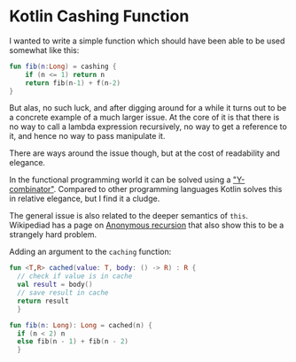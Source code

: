 # Kotlin Cashing Function
I wanted to write a simple function which should have been able to be used somewhat like this:

```kotlin
fun fib(n:Long) = cashing {
	if (n <= 1) return n
	return fib(n-1) + f(n-2)
}
```

But alas, no such luck, and after digging around for a while it turns out to be a concrete example of a much larger issue. At the core of it is that there is no way to call a lambda expression recursively, no way to get a reference to it, and hence no way to pass manipulate it.

There are ways around the issue though, but at the cost of readability and elegance. 

In the functional programming world it can be solved using a ["Y-combinator"](https://rosettacode.org/wiki/Y_combinator). Compared to other programming languages Kotlin solves this in relative elegance, but I find it a cludge.

The general issue is also related to the deeper semantics of `this`. Wikipediad has a page on [Anonymous recursion](https://en.wikipedia.org/wiki/Anonymous_recursion) that also show this to be a strangely hard problem.

Adding an argument to the `caching` function:

```kotlin
fun <T,R> cached(value: T, body: () -> R) : R {
  // check if value is in cache
  val result = body()
  // save result in cache
  return result
  }

fun fib(n: Long): Long = cached(n) {
  if (n < 2) n
  else fib(n - 1) + fib(n - 2)
  }
```



